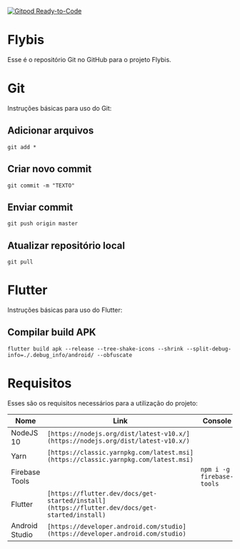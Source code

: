 [![Gitpod Ready-to-Code](https://img.shields.io/badge/Gitpod-Ready--to--Code-blue?logo=gitpod)](https://gitpod.io/#https://github.com/WolfTheZelda/Flybis) 

# Flybis

Esse é o repositório Git no GitHub para o projeto Flybis.

# Git

Instruções básicas para uso do Git:

## Adicionar arquivos

    git add *

## Criar novo commit

    git commit -m "TEXTO"

## Enviar commit

    git push origin master

## Atualizar repositório local

    git pull

# Flutter

Instruções básicas para uso do Flutter:

## Compilar build APK

    flutter build apk --release --tree-shake-icons --shrink --split-debug-info=./.debug_info/android/ --obfuscate

# Requisitos

Esses são os requisitos necessários para a utilização do projeto:

|Nome|Link|Console|
|----------------|-------------------------------|-----------------------------|
|NodeJS 10|`[https://nodejs.org/dist/latest-v10.x/](https://nodejs.org/dist/latest-v10.x/)`||
|Yarn|`[https://classic.yarnpkg.com/latest.msi](https://classic.yarnpkg.com/latest.msi)`||
|Firebase Tools||`npm i -g firebase-tools`|
|Flutter|`[https://flutter.dev/docs/get-started/install](https://flutter.dev/docs/get-started/install)`||
|Android Studio|`[https://developer.android.com/studio](https://developer.android.com/studio)`||
